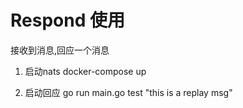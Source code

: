 # Respond 使用
接收到消息,回应一个消息

1. 启动nats
docker-compose up

2. 启动回应
go run main.go test "this is a replay msg"

